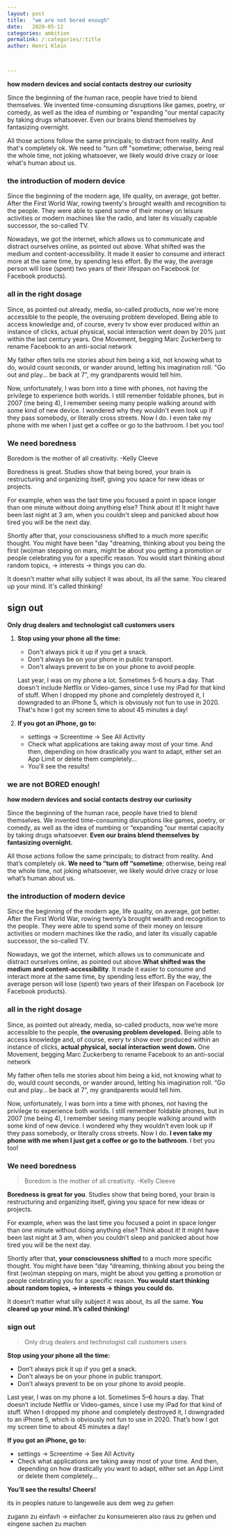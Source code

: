 ```yaml
---
layout: post
title:  "we are not bored enough"
date:   2020-05-12
categories: ambition
permalink: /:categories/:title
author: Henri Klein



---
```


**how modern devices and social contacts destroy our curiosity**

Since the beginning of the human race, people have tried to blend themselves. We invented time-consuming disruptions like games, poetry, or comedy, as well as the idea of numbing or "expanding "our mental capacity by taking drugs whatsoever. Even our brains blend themselves by fantasizing overnight.

All those actions follow the same principals; to distract from reality. And that's completely ok. We need to "turn off "sometime; otherwise, being real the whole time, not joking whatsoever, we likely would drive crazy or lose what's human about us.

### the introduction of modern device

Since the beginning of the modern age, life quality, on average, got better. After the First World War, rowing twenty's brought wealth and recognition to the people. They were able to spend some of their money on leisure activities or modern machines like the radio, and later its visually capable successor, the so-called TV.

Nowadays, we got the internet, which allows us to communicate and distract ourselves online, as pointed out above. What shifted was the medium and content-accessibility. It made it easier to consume and interact more at the same time, by spending less effort. By the way, the average person will lose (spent) two years of their lifespan on Facebook (or Facebook products).

### all in the right dosage

Since, as pointed out already, media, so-called products, now we're more accessible to the people, the overusing problem developed. Being able to access knowledge and, of course, every tv show ever produced within an instance of clicks, actual physical, social interaction went down by 20% just within the last century years. One Movement, begging Marc Zuckerberg to rename Facebook to an anti-social network

My father often tells me stories about him being a kid, not knowing what to do, would count seconds, or wander around, letting his imagination roll. "Go out and play... be back at 7", my grandparents would tell him.

Now, unfortunately, I was born into a time with phones, not having the privilege to experience both worlds. I still remember foldable phones, but in 2007 (me being 4), I remember seeing many people walking around with some kind of new device. I wondered why they wouldn't even look up if they pass somebody, or literally cross streets. Now I do. I even take my phone with me when I just get a coffee or go to the bathroom. I bet you too!

### We need boredness

Boredom is the mother of all creativity. -Kelly Cleeve

Boredness is great. Studies show that being bored, your brain is restructuring and organizing itself, giving you space for new ideas or projects.

For example, when was the last time you focused a point in space longer than one minute without doing anything else? Think about it! It might have been last night at 3 am, when you couldn't sleep and panicked about how tired you will be the next day.

Shortly after that, your consciousness shifted to a much more specific thought. You might have been "day "dreaming, thinking about you being the first (wo)man stepping on mars, might be about you getting a promotion or people celebrating you for a specific reason. You would start thinking about random topics, → interests → things you can do.

It doesn't matter what silly subject it was about, its all the same. You cleared up your mind. It's called thinking!

## sign out

**Only drug dealers and technologist call customers users**

1. **Stop using your phone all the time:**
    - Don't always pick it up if you get a snack.
    - Don't always be on your phone in public transport.
    - Don't always prevent to be on your phone to avoid people.

    Last year, I was on my phone a lot. Sometimes 5-6 hours a day. That doesn't include Netflix or Video-games, since I use my iPad for that kind of stuff. When I dropped my phone and completely destroyed it, I downgraded to an iPhone 5, which is obviously not fun to use in 2020. That's how I got my screen time to about 45 minutes a day!

2. **If you got an iPhone, go to:**
    - settings → Screentime → See All Activity
    - Check what applications are taking away most of your time. And then, depending on how drastically you want to adapt, either set an App Limit or delete them completely...
    - You'll see the results!

### we are not **BORED** enough!

**how modern devices and social contacts destroy our curiosity**

Since the beginning of the human race, people have tried to blend themselves. We invented time-consuming disruptions like games, poetry, or comedy, as well as the idea of numbing or “expanding “our mental capacity by taking drugs whatsoever. **Even our brains blend themselves by fantasizing overnight.**

All those actions follow the same principals; to distract from reality. And that’s completely ok. **We need to “turn off “sometime**; otherwise, being real the whole time, not joking whatsoever, we likely would drive crazy or lose what’s human about us.

### the introduction of modern device

Since the beginning of the modern age, life quality, on average, got better. After the First World War, rowing twenty’s brought wealth and recognition to the people. They were able to spend some of their money on leisure activities or modern machines like the radio, and later its visually capable successor, the so-called TV.

Nowadays, we got the internet, which allows us to communicate and distract ourselves online, as pointed out above.**What shifted was the medium and content-accessibility**. It made it easier to consume and interact more at the same time, by spending less effort. By the way, the average person will lose (spent) two years of their lifespan on Facebook (or Facebook products).

### all in the right dosage

Since, as pointed out already, media, so-called products, now we’re more accessible to the people, **the overusing problem developed.** Being able to access knowledge and, of course, every tv show ever produced within an instance of clicks, **actual physical, social interaction went down.** One Movement, begging Marc Zuckerberg to rename Facebook to an anti-social network

My father often tells me stories about him being a kid, not knowing what to do, would count seconds, or wander around, letting his imagination roll. “Go out and play… be back at 7”, my grandparents would tell him.

Now, unfortunately, I was born into a time with phones, not having the privilege to experience both worlds. I still remember foldable phones, but in 2007 (me being 4), I remember seeing many people walking around with some kind of new device. I wondered why they wouldn’t even look up if they pass somebody, or literally cross streets. Now I do. **I even take my phone with me when I just get a coffee or go to the bathroom**. I bet you too!

### We need boredness

> Boredom is the mother of all creativity. -Kelly Cleeve

**Boredness is great for you**. Studies show that being bored, your brain is restructuring and organizing itself, giving you space for new ideas or projects.

For example, when was the last time you focused a point in space longer than one minute without doing anything else? Think about it! It might have been last night at 3 am, when you couldn’t sleep and panicked about how tired you will be the next day.

Shortly after that, **your consciousness shifted** to a much more specific thought. You might have been “day “dreaming, thinking about you being the first (wo)man stepping on mars, might be about you getting a promotion or people celebrating you for a specific reason. **You would start thinking about random topics, → interests → things you could do.**

It doesn’t matter what silly subject it was about, its all the same. **You cleared up your mind. It’s called thinking!**

### sign out

> Only drug dealers and technologist call customers users

**Stop using your phone all the time:**

- Don’t always pick it up if you get a snack.
- Don’t always be on your phone in public transport.
- Don’t always prevent to be on your phone to avoid people.

Last year, I was on my phone a lot. Sometimes 5–6 hours a day. That doesn’t include Netflix or Video-games, since I use my iPad for that kind of stuff. When I dropped my phone and completely destroyed it, I downgraded to an iPhone 5, which is obviously not fun to use in 2020. That’s how I got my screen time to about 45 minutes a day!

**If you got an iPhone, go to:**

- settings → Screentime → See All Activity
- Check what applications are taking away most of your time. And then, depending on how drastically you want to adapt, either set an App Limit or delete them completely…

**You’ll see the results! Cheers!**

its in peoples nature to langeweile aus dem weg zu gehen

zugann zu einfavh → einfacher zu konsumeieren also raus zu gehen und eingene sachen zu machen
